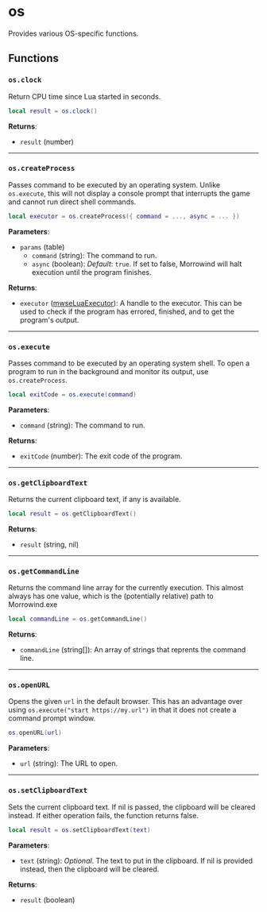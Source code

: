 # os
<div class="search_terms" style="display: none">os</div>

<!---
	This file is autogenerated. Do not edit this file manually. Your changes will be ignored.
	More information: https://github.com/MWSE/MWSE/tree/master/docs
-->

Provides various OS-specific functions.

## Functions

### `os.clock`
<div class="search_terms" style="display: none">clock</div>

Return CPU time since Lua started in seconds.

```lua
local result = os.clock()
```

**Returns**:

* `result` (number)

***

### `os.createProcess`
<div class="search_terms" style="display: none">createprocess, process</div>

Passes command to be executed by an operating system. Unlike `os.execute`, this will not display a console prompt that interrupts the game and cannot run direct shell commands.

```lua
local executor = os.createProcess({ command = ..., async = ... })
```

**Parameters**:

* `params` (table)
	* `command` (string): The command to run.
	* `async` (boolean): *Default*: `true`. If set to false, Morrowind will halt execution until the program finishes.

**Returns**:

* `executor` ([mwseLuaExecutor](../types/mwseLuaExecutor.md)): A handle to the executor. This can be used to check if the program has errored, finished, and to get the program's output.

***

### `os.execute`
<div class="search_terms" style="display: none">execute</div>

Passes command to be executed by an operating system shell. To open a program to run in the background and monitor its output, use `os.createProcess`.

```lua
local exitCode = os.execute(command)
```

**Parameters**:

* `command` (string): The command to run.

**Returns**:

* `exitCode` (number): The exit code of the program.

***

### `os.getClipboardText`
<div class="search_terms" style="display: none">getclipboardtext, clipboardtext</div>

Returns the current clipboard text, if any is available.

```lua
local result = os.getClipboardText()
```

**Returns**:

* `result` (string, nil)

***

### `os.getCommandLine`
<div class="search_terms" style="display: none">getcommandline, commandline</div>

Returns the command line array for the currently execution. This almost always has one value, which is the (potentially relative) path to Morrowind.exe

```lua
local commandLine = os.getCommandLine()
```

**Returns**:

* `commandLine` (string[]): An array of strings that reprents the command line.

***

### `os.openURL`
<div class="search_terms" style="display: none">openurl, url</div>

Opens the given `url` in the default browser. This has an advantage over using `os.execute("start https://my.url")` in that it does not create a command prompt window.

```lua
os.openURL(url)
```

**Parameters**:

* `url` (string): The URL to open.

***

### `os.setClipboardText`
<div class="search_terms" style="display: none">setclipboardtext, clipboardtext</div>

Sets the current clipboard text. If nil is passed, the clipboard will be cleared instead. If either operation fails, the function returns false.

```lua
local result = os.setClipboardText(text)
```

**Parameters**:

* `text` (string): *Optional*. The text to put in the clipboard. If nil is provided instead, then the clipboard will be cleared.

**Returns**:

* `result` (boolean)


